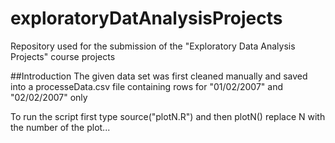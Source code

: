 exploratoryDatAnalysisProjects
==============================

Repository used for the submission of the "Exploratory Data Analysis Projects" course projects

##Introduction
The given data set was first cleaned manually and saved into a processeData.csv file containing rows for "01/02/2007" and "02/02/2007" only

To run the script first type source("plotN.R") and then plotN() replace N with the number of the plot...



